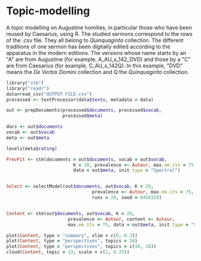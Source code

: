 # Topic-modelling
A topic modelling on Augustine homilies, in particular those who have been reused by Caesarius, using R.
The studied sermons correspond to the rows of the .csv file. They all belong to _Quinquaginta_ collection. The different traditions of one sermon has been digitally edited according to the apparatus in the modern editions. The versions whose name starts by an "A" are from Augustine (for example, A_AU_s_142_DVD) and those by a "C" are from Caesarius (for example, C_AU_s_142Q). In this example, "DVD" means the _De Verbis Domini_ collection and Q the _Quinquaginta_ collection.

```ruby
library("stm")
library("readr")
data=read_csv("OUTPUT-FILE.csv")
processed <- textProcessor(data$texts, metadata = data)

out <- prepDocuments(processed$documents, processed$vocab,
                     processed$meta)

docs <- out$documents
vocab <- out$vocab
meta <- out$meta

levels(meta$rating)

PrevFit <- stm(documents = out$documents, vocab = out$vocab,
                         K = 20, prevalence =~ Auteur, max.em.its = 75,
                         data = out$meta, init.type = "Spectral")


Select <- selectModel(out$documents, out$vocab, K = 20,
                                prevalence =~ Auteur, max.em.its = 75, data = out$meta,
                                runs = 20, seed = 8458159)


Content <- stm(out$documents, out$vocab, K = 20,
                       prevalence =~ Auteur, content =~ Auteur,
                       max.em.its = 75, data = out$meta, init.type = "Spectral")

plot(Content, type = "summary", xlim = c(0, 0.3))
plot(Content, type = "perspectives", topics = 10)
plot(Content, type = "perspectives", topics = c(16, 18))
cloud(Content, topic = 13, scale = c(2, 0.25))
```
